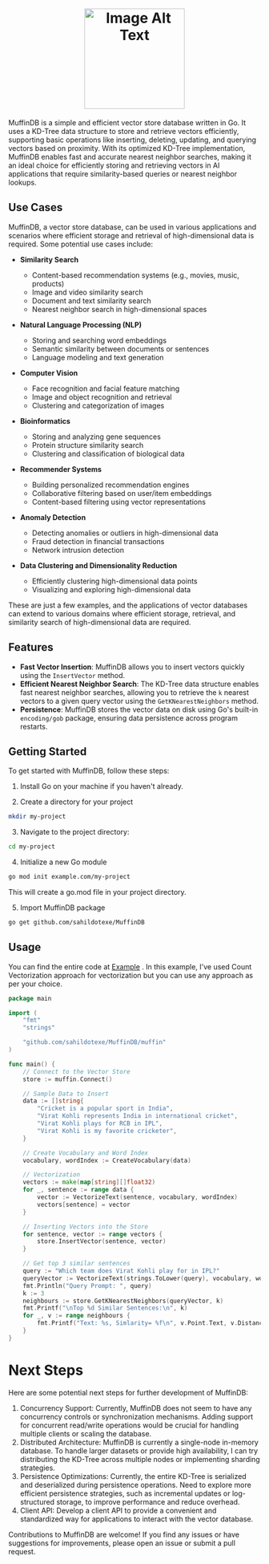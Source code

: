 # <div align="center"> <img src="https://github.com/sahildotexe/MuffinDB/blob/main/logo.png" alt="Image Alt Text" width="200"/>  </div>

MuffinDB is a simple and efficient vector store database written in Go. It uses a KD-Tree data structure to store and retrieve vectors efficiently, supporting basic operations like inserting, deleting, updating, and querying vectors based on proximity. With its optimized KD-Tree implementation, MuffinDB enables fast and accurate nearest neighbor searches, making it an ideal choice for efficiently storing and retrieving vectors in AI applications that require similarity-based queries or nearest neighbor lookups.


## Use Cases

MuffinDB, a vector store database, can be used in various applications and scenarios where efficient storage and retrieval of high-dimensional data is required. Some potential use cases include:

- **Similarity Search**
  - Content-based recommendation systems (e.g., movies, music, products)
  - Image and video similarity search
  - Document and text similarity search
  - Nearest neighbor search in high-dimensional spaces

- **Natural Language Processing (NLP)**
  - Storing and searching word embeddings
  - Semantic similarity between documents or sentences
  - Language modeling and text generation

- **Computer Vision**
  - Face recognition and facial feature matching
  - Image and object recognition and retrieval
  - Clustering and categorization of images

- **Bioinformatics**
  - Storing and analyzing gene sequences
  - Protein structure similarity search
  - Clustering and classification of biological data

- **Recommender Systems**
  - Building personalized recommendation engines
  - Collaborative filtering based on user/item embeddings
  - Content-based filtering using vector representations

- **Anomaly Detection**
  - Detecting anomalies or outliers in high-dimensional data
  - Fraud detection in financial transactions
  - Network intrusion detection

- **Data Clustering and Dimensionality Reduction**
  - Efficiently clustering high-dimensional data points
  - Visualizing and exploring high-dimensional data

These are just a few examples, and the applications of vector databases can extend to various domains where efficient storage, retrieval, and similarity search of high-dimensional data are required.

## Features

- **Fast Vector Insertion**: MuffinDB allows you to insert vectors quickly using the `InsertVector` method.
- **Efficient Nearest Neighbor Search**: The KD-Tree data structure enables fast nearest neighbor searches, allowing you to retrieve the `k` nearest vectors to a given query vector using the `GetKNearestNeighbors` method.
- **Persistence**: MuffinDB stores the vector data on disk using Go's built-in `encoding/gob` package, ensuring data persistence across program restarts.

## Getting Started

To get started with MuffinDB, follow these steps:

1. Install Go on your machine if you haven't already.

2. Create a directory for your project
```bash
mkdir my-project
```

3. Navigate to the project directory:
```bash
cd my-project
```

4. Initialize a new Go module
```bash
go mod init example.com/my-project
```
This will create a go.mod file in your project directory.

5. Import MuffinDB package
```bash
go get github.com/sahildotexe/MuffinDB
```

## Usage
You can find the entire code at [Example](https://github.com/sahildotexe/MuffinDB/tree/main/example) . In this example, I've used Count Vectorization approach for vectorization but you can use any approach as per your choice.

```go
package main

import (
	"fmt"
	"strings"

	"github.com/sahildotexe/MuffinDB/muffin"
)

func main() {
	// Connect to the Vector Store
	store := muffin.Connect()

	// Sample Data to Insert
	data := []string{
		"Cricket is a popular sport in India",
		"Virat Kohli represents India in international cricket",
		"Virat Kohli plays for RCB in IPL",
		"Virat Kohli is my favorite cricketer",
	}

	// Create Vocabulary and Word Index
	vocabulary, wordIndex := CreateVocabulary(data)

	// Vectorization
	vectors := make(map[string][]float32)
	for _, sentence := range data {
		vector := VectorizeText(sentence, vocabulary, wordIndex)
		vectors[sentence] = vector
	}

	// Inserting Vectors into the Store
	for sentence, vector := range vectors {
		store.InsertVector(sentence, vector)
	}

	// Get top 3 similar sentences
	query := "Which team does Virat Kohli play for in IPL?"
	queryVector := VectorizeText(strings.ToLower(query), vocabulary, wordIndex)
	fmt.Println("Query Prompt: ", query)
	k := 3
	neighbours := store.GetKNearestNeighbors(queryVector, k)
	fmt.Printf("\nTop %d Similar Sentences:\n", k)
	for _, v := range neighbours {
		fmt.Printf("Text: %s, Simlarity= %f\n", v.Point.Text, v.Distance)
	}
}
```
# Next Steps
Here are some potential next steps for further development of MuffinDB:

1. Concurrency Support: Currently, MuffinDB does not seem to have any concurrency controls or synchronization mechanisms. Adding support for concurrent read/write operations would be crucial for handling multiple clients or scaling the database.
2. Distributed Architecture: MuffinDB is currently a single-node in-memory database. To handle larger datasets or provide high availability, I can try distributing the KD-Tree across multiple nodes or implementing sharding strategies.
3. Persistence Optimizations: Currently, the entire KD-Tree is serialized and deserialized during persistence operations. Need to explore more efficient persistence strategies, such as incremental updates or log-structured storage, to improve performance and reduce overhead.
5. Client API: Develop a client API to provide a convenient and standardized way for applications to interact with the vector database.

Contributions to MuffinDB are welcome! If you find any issues or have suggestions for improvements, please open an issue or submit a pull request.

